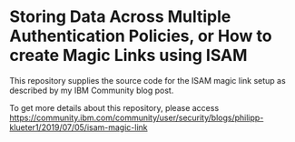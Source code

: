 # Storing Data Across Multiple Authentication Policies, or How to create Magic Links using ISAM


This repository supplies the source code for the ISAM magic link setup as described by my IBM Community blog post.

To get more details about this repository, please access https://community.ibm.com/community/user/security/blogs/philipp-klueter1/2019/07/05/isam-magic-link
